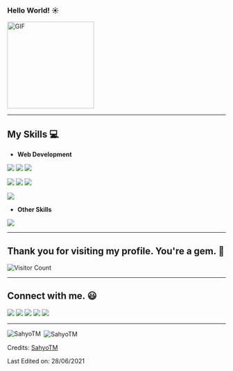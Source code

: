    ###   Hello World! ☀️
<img alt="GIF" src="https://media.giphy.com/media/uKWBNet3fFTP9ZDZIg/giphy.gif" width = 200/>

<hr>

## My Skills :computer:

- **Web Development**
<p>
<a href="https://fr.wikipedia.org/wiki/Hypertext_Markup_Language"><img src="https://www.vectorlogo.zone/logos/w3_html5/w3_html5-icon.svg"/></a>
<a href="https://fr.wikipedia.org/wiki/PHP"><img src="https://www.vectorlogo.zone/logos/php/php-icon.svg"/></a>
<a href="https://www.mysql.com/fr/"><img src="https://www.vectorlogo.zone/logos/mysql/mysql-icon.svg"/></a>
</p>

<p>
<a href="https://vuejs.org/"><img src="https://www.vectorlogo.zone/logos/vuejs/vuejs-icon.svg"/></a>
<a href="https://nuxtjs.org/"><img src="https://www.vectorlogo.zone/logos/nuxtjs/nuxtjs-icon.svg"></a>
<a href="https://wordpress.com/fr/?&utm_source=google&utm_campaign=google_wpcom_search_brand_desktop_fr_fr&utm_medium=paid_search&keyword=wordpress&creative=527100719965&campaignid=670246977&adgroupid=50885962010&matchtype=e&device=c&network=g&targetid=aud-1244516595516:kwd-313411415&gclsrc=aw.ds&gclid=Cj0KCQjw5uWGBhCTARIsAL70sLJDmMuPWEjcSUlGEieZGWIdTW20RADOWWn71NiDthDEtHvstEaIIVIaAhsnEALw_wcB"><img src="https://www.vectorlogo.zone/logos/wordpress/wordpress-icon.svg"></a>
</p>

<p>
<a href="https://getbootstrap.com/"><img src="https://www.vectorlogo.zone/logos/getbootstrap/getbootstrap-icon.svg"/></a>
</p>

- **Other Skills**

<p>
<a href="https://fr.wikipedia.org/wiki/Hypertext_Markup_Language"><img src="https://www.vectorlogo.zone/logos/adobe_illustrator/adobe_illustrator-icon.svg"/></a>
</p>

<hr>

## Thank you for visiting my profile. You're a gem. :gem:

![Visitor Count](https://profile-counter.glitch.me/SahyoTM/count.svg)

<hr>

## Connect with me. :smiley:

<p>
<a href="https://github.com/SahyoTM"><img src="https://img.shields.io/badge/-SahyoTM-black?logo=github&style=flat-square"/></a>
<a href="https://www.linkedin.com/in/theomeyertm/"><img src="https://img.shields.io/badge/-Théo_Meyer-black?logo=linkedin&style=flat-square"></a>
<a href="https://www.instagram.com/theomeyerweb/"><img src="https://img.shields.io/badge/-theomeyerweb-black?logo=instagram&style=flat-square"/></a>
<a href="mailto:theomeyer52@icloud.com"><img src="https://img.shields.io/badge/-theomeyer52@icloud.com-black?logo=icloud&style=flat-square"/></a>
<a href="https://twitter.com/Sahyo__"><img src="https://img.shields.io/badge/-Sahyo__-black?logo=twitter&style=flat-square"/></a>
</p>

-----
<p><img align="left" src="https://github-readme-stats.vercel.app/api/top-langs?username=sahyotm&show_icons=true&locale=en&layout=compact" alt="SahyoTM" /></p>

<p>&nbsp;<img align="center" src="https://github-readme-stats.vercel.app/api?username=sahyotm&show_icons=true&locale=en" alt="SahyoTM" /></p>


Credits: [SahyoTM](https://github.com/SahyoTM)

Last Edited on: 28/06/2021
